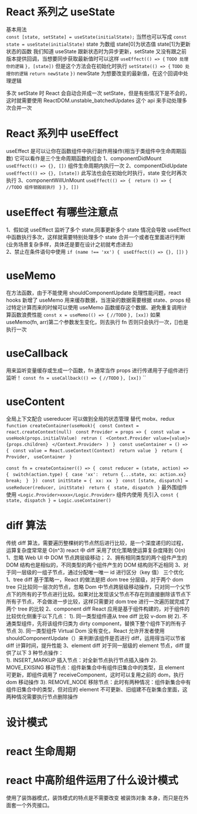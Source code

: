 # React 系列之 useState

基本用法  
 `const [state, setState] = useState(initialState);`
当然也可以写成
`const state = useState(initialState)`
state 为数组 state[0]为状态值 state[1]为更新状态的函数
我们知道 useState 跟新状态时为异步更新，setState 又没有跟之前版本提供回调，当想要同步获取最新值时可以这样
`useEffect(() => {`
`TODO 处理你的逻辑`
`}, [state])`
但是这个方法会在初始化时执行
`setState(() => {`
`TODO 处理你的逻辑`
`return newState`
`})`
newState 为想要改变的最新值，在这个回调中处理逻辑

多次 setState 时 React 会自动合并成一次 setState，但是有些情况下是不会的，这时就需要使用
ReactDOM.unstable_batchedUpdates 这个 api 来手动处理多次合并一次

# React 系列中 useEffect

useEffect 是可以让你在函数组件中执行副作用操作(相当于类组件中生命周期函数)
它可以看作是三个生命周期函数的组合
1、componentDidMount
`useEffect(() => {}, [])`
组件生命周期内执行一次
2、componentDidUpdate
`useEffect(() => {}, [state])`
此写法也会在初始化时执行，state 变化时再次执行
3、componentWillUnMount
`useEffect(() => {`
` return () => {`
` //TODO 组件销毁前执行`
` }`
`}, [])`

# useEffect 有哪些注意点

1、假如说 useEffect 监听了多个 state,同事更新多个 state 情况会导致 useEffect 中函数执行多次，这样就需要特别处理多个 state 合并一个或者在里面进行判断(业务场景复杂多样，具体还是要在设计之初就考虑进去)  
 2、禁止在条件语句中使用
`if (name !== 'xx') {`
` useEffect(() => {}, [])`
`}`

# useMemo

在方法函数，由于不能使用 shouldComponentUpdate 处理性能问题，react hooks 新增了 useMemo
用来缓存数据，当渲染的数据需要根据 state、props 经过特定计算而来的时候可以使用 useMemo 函数缓存这个数据、避免重复调用计算函数浪费性能
`const x = useMemo(() => {`
`//TODO`
`}, [xx])`
如果 useMemo(fn, arr)第二个参数发生变化，则去执行 fn 否则只会执行一次，[]也是执行一次

# useCallback

用来监听变量缓存或生成一个函数，fn 通常当作 props 进行传递用于子组件进行监听！
`const fn = useCallback(() => {`
`//TODO`
`}, [xx])`
``

# useContent

全局上下文配合 usereducer 可以做到全局的状态管理 替代 mobx、redux
`function createContainer(useHook){`
` const Context = react.createContext(null)`
` const Provider = props => {`
` const value = useHook(props.initialValue)`
` retrun (`
` <Context.Provider value={value}>`
` {props.children}`
` </Context.Provider>`
` )`
` }`
` const useContainer = () => {`
` const value = React.useContext(Context)`
` return value`
` }`
` return {`
` Provider,`
` useContainer`
` }`

`const fn = createContainer(() => {`
` const reducer = (state, action) => {`
` switch(action.type) {`
` case 'xx':`
` return {...state, xx: action.xx}`
` break;`
` }`
` })`
` const initState = {`
` xx: xx`
` }`
` const [state, dispatch] = useReducer(reducer, initState)`
` return {`
` state, dispatch`
` }`
最外围组件使用
`<Logic.Provider>xxxx</Logic.Provider>`
组件内使用 先引入
`const { state, dispatch } = Logic.useContainer()`

# diff 算法

传统 diff 算法，需要遍历整棵树的节点然后进行比较，是一个深度递归的过程，运算复杂度常常是 O(n^3)
react 中 diff 采用了优化策略使运算复杂度降到 O(n)
1、忽略 Web UI 中 DOM 节点跨层级移动；
2、拥有相同类型的两个组件产生的 DOM 结构也是相似的，不同类型的两个组件产生的 DOM 结构则不近相同
3、对于同一层级的一组子节点，通过分配唯一唯一 id 进行区分（key 值）
三个优化
1、tree diff
基于策略一，React 的做法是把 dom tree 分层级，对于两个 dom tree 只比较同一层次的节点，忽略 Dom 中节点跨层级移动操作，只对同一个父节点下的所有的子节点进行比较。如果对比发现该父节点不存在则直接删除该节点下所有子节点，不会做进一步比较，这样只需要对 dom tree 进行一次遍历就完成了两个 tree 的比较
2、component diff
React 应用是基于组件构建的，对于组件的比较优化侧重于以下几点：
1). 同一类型组件遵从 tree diff 比较 v-dom 树
2). 不通类型组件，先将该组件归类为 dirty component，替换下整个组件下的所有子节点
3). 同一类型组件 Virtual Dom 没有变化，React 允许开发者使用 shouldComponentUpdate（）来判断该组件是否进行 diff，运用得当可以节省 diff 计算时间，提升性能
3、element diff
对于同一层级的 element 节点，diff 提供了以下 3 种节点操作：  
1). INSERT_MARKUP 插入节点：对全新节点执行节点插入操作
2). MOVE_EXISING 移动节点：组件新集合中有组件旧集合中的类型，且 element 可更新，即组件调用了 receiveComponent，这时可以复用之前的 dom，执行 dom 移动操作
3). REMOVE_NODE 移除节点：此时有两种情况：组件新集合中有组件旧集合中的类型，但对应的 element 不可更新、旧组建不在新集合里面，这两种情况需要执行节点删除操作

# 设计模式

# react 生命周期

# react 中高阶组件运用了什么设计模式

使用了装饰器模式，装饰模式的特点是不需要改变 被装饰对象 本身，而只是在外面套一个外壳接口。
